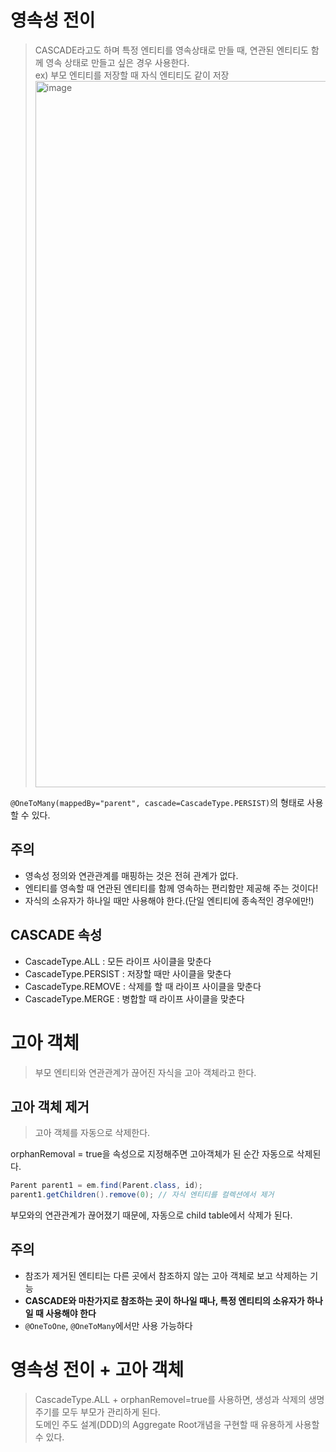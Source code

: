 # 영속성 전이
> CASCADE라고도 하며 특정 엔티티를 영속상태로 만들 때, 연관된 엔티티도 함께 영속 상태로 만들고 싶은 경우 사용한다.      
> ex) 부모 엔티티를 저장할 때 자식 엔티티도 같이 저장     
> <img width="1130" alt="image" src="https://user-images.githubusercontent.com/80378041/179699658-7468bfee-0b55-4fbe-ad36-8615ee74a308.png">

`@OneToMany(mappedBy="parent", cascade=CascadeType.PERSIST)`의 형태로 사용할 수 있다.

## 주의
- 영속성 정의와 연관관계를 매핑하는 것은 전혀 관계가 없다.
- 엔티티를 영속할 때 연관된 엔티티를 함께 영속하는 편리함만 제공해 주는 것이다!      
- 자식의 소유자가 하나일 때만 사용해야 한다.(단일 엔티티에 종속적인 경우에만!)

## CASCADE 속성
- CascadeType.ALL : 모든 라이프 사이클을 맞춘다
- CascadeType.PERSIST : 저장할 때만 사이클을 맞춘다
- CascadeType.REMOVE : 삭제를 할 때 라이프 사이클을 맞춘다
- CascadeType.MERGE : 병합할 때 라이프 사이클을 맞춘다

# 고아 객체
> 부모 엔티티와 연관관계가 끊어진 자식을 고아 객체라고 한다.

## 고아 객체 제거
> 고아 객체를 자동으로 삭제한다.

orphanRemoval = true을 속성으로 지정해주면 고아객체가 된 순간 자동으로 삭제된다.      
```java
Parent parent1 = em.find(Parent.class, id); 
parent1.getChildren().remove(0); // 자식 엔티티를 컬렉션에서 제거
```
부모와의 연관관계가 끊어졌기 때문에, 자동으로 child table에서 삭제가 된다.

## 주의
- 참조가 제거된 엔티티는 다른 곳에서 참조하지 않는 고아 객체로 보고 삭제하는 기능
- __CASCADE와 마찬가지로 참조하는 곳이 하나일 때나, 특정 엔티티의 소유자가 하나일 때 사용해야 한다__
- `@OneToOne`, `@OneToMany`에서만 사용 가능하다

# 영속성 전이 + 고아 객체
> CascadeType.ALL + orphanRemovel=true를 사용하면, 생성과 삭제의 생명주기를 모두 부모가 관리하게 된다.     
> 도메인 주도 설계(DDD)의 Aggregate Root개념을 구현할 때 유용하게 사용할 수 있다.

